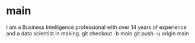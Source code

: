 # main
I am a Business Intelligence professional with over 14 years of experience and a data scientist in making. 
git checkout -b main
git push -u origin main
